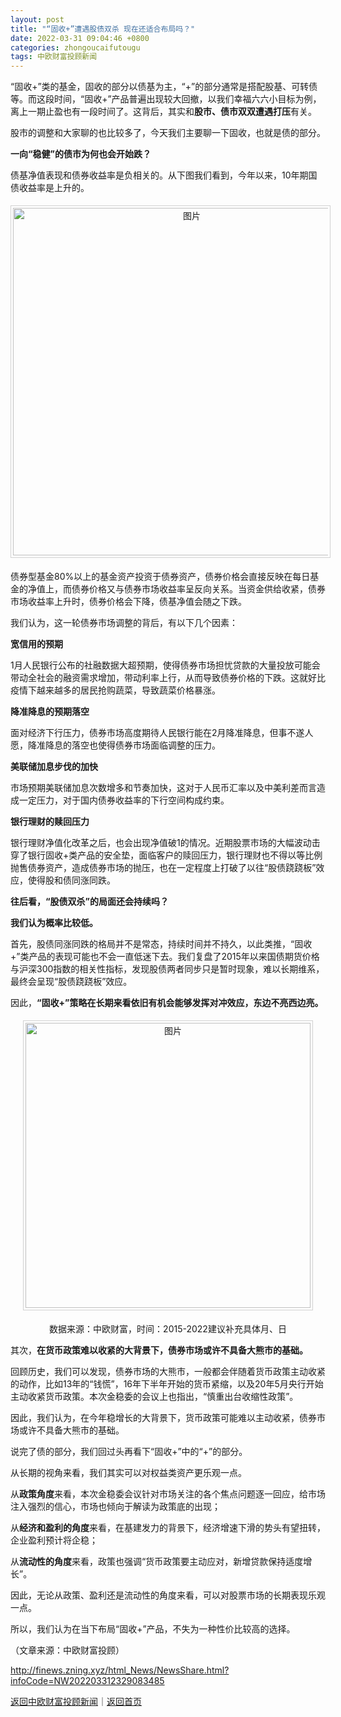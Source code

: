 ```yaml
---
layout: post
title: "“固收+”遭遇股债双杀 现在还适合布局吗？"
date: 2022-03-31 09:04:46 +0800
categories: zhongoucaifutougu
tags: 中欧财富投顾新闻
---
```

<p>“固收+”类的基金，固收的部分以债基为主，“+”的部分通常是搭配股基、可转债等。而这段时间，“固收+”产品普遍出现较大回撤，以我们幸福六六小目标为例，离上一期止盈也有一段时间了。这背后，其实和<strong>股市、债市双双遭遇打压</strong>有关。</p>
 <p>股市的调整和大家聊的也比较多了，今天我们主要聊一下固收，也就是债的部分。</p>
 <p><strong>一向“稳健”的债市为何也会开始跌？</strong></p>
 <p>债基净值表现和债券收益率是负相关的。从下图我们看到，今年以来，10年期国债收益率是上升的。</p>
 <center><img src="https://dfscdn.dfcfw.com/download/D25670042967756660033_w925h350.jpg" alt="图片" width="556" style="border:#d1d1d1 1px solid;padding:3px;margin:5px 0;" /></center><p>债券型基金80%以上的基金资产投资于债券资产，债券价格会直接反映在每日基金的净值上，而债券价格又与债券市场收益率呈反向关系。当资金供给收紧，债券市场收益率上升时，债券价格会下降，债基净值会随之下跌。</p>
 <p>我们认为，这一轮债券市场调整的背后，有以下几个因素：</p>
 <p><strong>宽信用的预期</strong></p>
 <p>1月人民银行公布的社融数据大超预期，使得债券市场担忧贷款的大量投放可能会带动全社会的融资需求增加，带动利率上行，从而导致债券价格的下跌。这就好比疫情下越来越多的居民抢购蔬菜，导致蔬菜价格暴涨。</p>
 <p><strong>降准降息的预期落空</strong></p>
 <p>面对经济下行压力，债券市场高度期待人民银行能在2月降准降息，但事不遂人愿，降准降息的落空也使得债券市场面临调整的压力。</p>
 <p><strong>美联储加息步伐的加快</strong></p>
 <p>市场预期美联储加息次数增多和节奏加快，这对于人民币汇率以及中美利差而言造成一定压力，对于国内债券收益率的下行空间构成约束。</p>
 <p><strong>银行理财的赎回压力</strong></p>
 <p>银行理财净值化改革之后，也会出现净值破1的情况。近期股票市场的大幅波动击穿了银行固收+类产品的安全垫，面临客户的赎回压力，银行理财也不得以等比例抛售债券资产，造成债券市场的抛压，也在一定程度上打破了以往“股债跷跷板”效应，使得股和债同涨同跌。</p>
 <p><strong>往后看，“股债双杀”的局面还会持续吗？</strong></p>
 <p><strong>我们认为概率比较低。</strong></p>
 <p>首先，股债同涨同跌的格局并不是常态，持续时间并不持久，以此类推，“固收+”类产品的表现可能也不会一直低迷下去。我们复盘了2015年以来国债期货价格与沪深300指数的相关性指标，发现股债两者同步只是暂时现象，难以长期维系，最终会呈现“股债跷跷板”效应。</p>
 <p>因此，<strong>“固收+”策略在长期来看依旧有机会能够发挥对冲效应，东边不亮西边亮。</strong></p>
 <center><img src="https://dfscdn.dfcfw.com/download/D25493352983951140166_w456h288.jpg" alt="图片" width="456" style="border:#d1d1d1 1px solid;padding:3px;margin:5px 0;" /></center><p align="center">数据来源：中欧财富，时间：2015-2022建议补充具体月、日</p><p>其次，<strong>在货币政策难以收紧的大背景下，债券市场或许不具备大熊市的基础。</strong></p>
 <p>回顾历史，我们可以发现，债券市场的大熊市，一般都会伴随着货币政策主动收紧的动作，比如13年的“钱慌”，16年下半年开始的货币紧缩，以及20年5月央行开始主动收紧货币政策。本次金稳委的会议上也指出，“慎重出台收缩性政策”。</p>
 <p>因此，我们认为，在今年稳增长的大背景下，货币政策可能难以主动收紧，债券市场或许不具备大熊市的基础。</p>
 <p>说完了债的部分，我们回过头再看下“固收+”中的“+”的部分。</p>
 <p>从长期的视角来看，我们其实可以对权益类资产更乐观一点。</p>
 <p>从<strong>政策角度</strong>来看，本次金稳委会议针对市场关注的各个焦点问题逐一回应，给市场注入强烈的信心，市场也倾向于解读为政策底的出现；</p>
 <p>从<strong>经济和盈利</strong><strong>的角度</strong>来看，在基建发力的背景下，经济增速下滑的势头有望扭转，企业盈利预计将企稳；</p>
 <p>从<strong>流动性的角度</strong>来看，政策也强调“货币政策要主动应对，新增贷款保持适度增长”。</p>
 <p>因此，无论从政策、盈利还是流动性的角度来看，可以对股票市场的长期表现乐观一点。</p>
 <p>所以，我们认为在当下布局“固收+”产品，不失为一种性价比较高的选择。</p><p class="em_media">（文章来源：中欧财富投顾）</p>

<http://finews.zning.xyz/html_News/NewsShare.html?infoCode=NW202203312329083485>

[返回中欧财富投顾新闻](//finews.withounder.com/category/zhongoucaifutougu.html)｜[返回首页](//finews.withounder.com/)